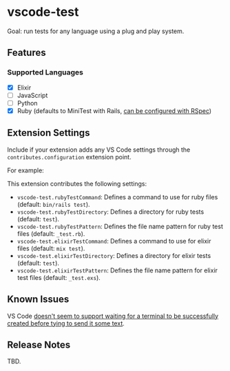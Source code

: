 # vscode-test

Goal: run tests for any language using a plug and play system.

## Features

### Supported Languages

- [x] Elixir
- [ ] JavaScript
- [ ] Python
- [x] Ruby (defaults to MiniTest with Rails, [can be configured with RSpec])

## Extension Settings

Include if your extension adds any VS Code settings through the `contributes.configuration` extension point.

For example:

This extension contributes the following settings:

- `vscode-test.rubyTestCommand`: Defines a command to use for ruby files (default: `bin/rails test`).
- `vscode-test.rubyTestDirectory`: Defines a directory for ruby tests (default: `test`).
- `vscode-test.rubyTestPattern`: Defines the file name pattern for ruby test files (default: `_test.rb`).
- `vscode-test.elixirTestCommand`: Defines a command to use for elixir files (default: `mix test`).
- `vscode-test.elixirTestDirectory`: Defines a directory for elixir tests (default: `test`).
- `vscode-test.elixirTestPattern`: Defines the file name pattern for elixir test files (default: `_test.exs`).

## Known Issues

VS Code [doesn't seem to support waiting for a terminal to be successfully
created before tying to send it some
text](https://github.com/microsoft/vscode/issues/11383).

## Release Notes

TBD.

[can be configured with RSpec]: https://github.com/anhari/vscode-test/wiki/Configure-the-ruby-test-runner-to-use-RSpec
